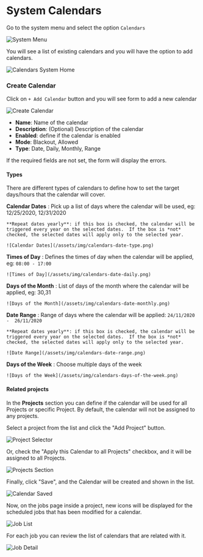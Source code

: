 # System Calendars

Go to the system menu and select the option `Calendars`

![System Menu](/assets/img/calendars-system-menu.png)


You will see a list of existing calendars and you will have the option to add calendars.

![Calendars System Home](/assets/img/calendars-system-home.png)



### Create Calendar

Click on `+ Add Calendar` button and you will see form to add a new calendar

![Create Calendar](/assets/img/calendars-create-form.png)

* **Name**: Name  of the calendar
* **Description**: (Optional) Description of the calendar
* **Enabled**: define if the calendar is enabled
* **Mode**: Blackout, Allowed
* **Type**: Date, Daily, Monthly, Range

If the required fields are not set, the form will display the errors.



#### Types

There are different types of calendars to define how to set the target days/hours that the calendar will cover.

**Calendar Dates**
:   Pick up a list of days where the calendar will be used, eg: 12/25/2020, 12/31/2020

	**Repeat dates yearly**: if this box is checked, the calendar will be triggered every year on the selected dates.  If the box is *not* checked, the selected dates will apply only to the selected year.

	![Calendar Dates](/assets/img/calendars-date-type.png)


**Times of Day**
:   Defines the times of day when the calendar will be applied, eg: `08:00 - 17:00`

	![Times of Day](/assets/img/calendars-date-daily.png)


**Days of the Month**
:   List of days of the month where the calendar will be applied, eg: 30,31

	![Days of the Month](/assets/img/calendars-date-monthly.png)


**Date Range**
:   Range of days where the calendar will be applied: `24/11/2020 -  26/11/2020`

	**Repeat dates yearly**: if this box is checked, the calendar will be triggered every year on the selected dates.  If the box is *not* checked, the selected dates will apply only to the selected year.

	![Date Range](/assets/img/calendars-date-range.png)

**Days of the Week**
:   Choose multiple days of the week

	![Days of the Week](/assets/img/calendars-days-of-the-week.png)

#### Related projects

In the **Projects** section you can define if the calendar will be used for all Projects or specific Project. By default, the calendar will not be assigned to any projects.

Select a project from the list and click the "Add Project" button.

![Project Selector](/assets/img/calendars-system-project-selector.png)

Or, check the "Apply this Calendar to all Projects" checkbox, and it will be assigned to all Projects.

![Projects Section](/assets/img/calendars-system-selector.png)

Finally, click "Save", and the Calendar will be created and shown in the list.

![Calendar Saved](/assets/img/calendars-create-form-saved.png)

Now, on the jobs page inside a project, new icons will be displayed for the scheduled jobs that has been modified for a calendar.

![Job List](/assets/img/calendars-job-list.png)

For each job you can review the list of calendars that are related with it.

![Job Detail](/assets/img/calendars-job-detail.png)
